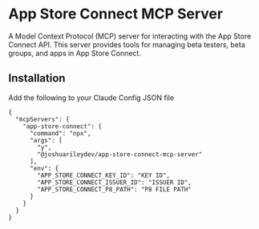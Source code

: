# App Store Connect MCP Server

A Model Context Protocol (MCP) server for interacting with the App Store Connect API. This server provides tools for managing beta testers, beta groups, and apps in App Store Connect.

## Installation
Add the following to your Claude Config JSON file
```
{
  "mcpServers": {
    "app-store-connect": {
      "command": "npx",
      "args": [
        "y",
        "@joshuarileydev/app-store-connect-mcp-server"
      ],
      "env": {
        "APP_STORE_CONNECT_KEY_ID": "KEY ID",
        "APP_STORE_CONNECT_ISSUER_ID": "ISSUER ID",
        "APP_STORE_CONNECT_P8_PATH": "P8 FILE PATH"
      }
    }
  }
}
```